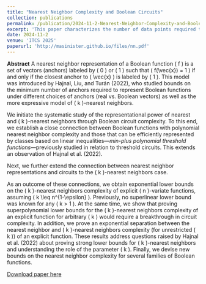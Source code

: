 ```yaml
---
title: "Nearest Neighbor Complexity and Boolean Circuits"
collection: publications
permalink: /publication/2024-11-2-Nearest-Neighbor-Complexity-and-Boolean-Circuits
excerpt: 'This paper characterizes the number of data points required to represent Boolean functions via the nearest-neighbor rule.'
date: 2024-11-2
venue: 'ITCS 2025'
paperurl: 'http://masinister.github.io/files/nn.pdf'
---
```

**Abstract** A nearest neighbor representation of a Boolean function \( f \) is a set of vectors (anchors) labeled by \( 0 \) or \( 1 \) such that \( f(\vec{x}) = 1 \) if and only if the closest anchor to \( \vec{x} \) is labeled by \( 1 \). This model was introduced by Hajnal, Liu, and Turán (2022), who studied bounds on the minimum number of anchors required to represent Boolean functions under different choices of anchors (real vs. Boolean vectors) as well as the more expressive model of \( k \)-nearest neighbors.

We initiate the systematic study of the representational power of nearest and \( k \)-nearest neighbors through Boolean circuit complexity. To this end, we establish a close connection between Boolean functions with polynomial nearest neighbor complexity and those that can be efficiently represented by classes based on linear inequalities—*min-plus polynomial threshold functions*—previously studied in relation to threshold circuits. This extends an observation of Hajnal et al. (2022).

Next, we further extend the connection between nearest neighbor representations and circuits to the \( k \)-nearest neighbors case.

As an outcome of these connections, we obtain exponential lower bounds on the \( k \)-nearest neighbors complexity of explicit \( n \)-variate functions, assuming \( k \leq n^{1-\epsilon} \). Previously, no superlinear lower bound was known for any \( k > 1 \). At the same time, we show that proving superpolynomial lower bounds for the \( k \)-nearest neighbors complexity of an explicit function for arbitrary \( k \) would require a breakthrough in circuit complexity. In addition, we prove an exponential separation between the nearest neighbor and \( k \)-nearest neighbors complexity (for unrestricted \( k \)) of an explicit function. These results address questions raised by Hajnal et al. (2022) about proving strong lower bounds for \( k \)-nearest neighbors and understanding the role of the parameter \( k \). Finally, we devise new bounds on the nearest neighbor complexity for several families of Boolean functions.


[Download paper here](http://masinister.github.io/files/nn.pdf)
